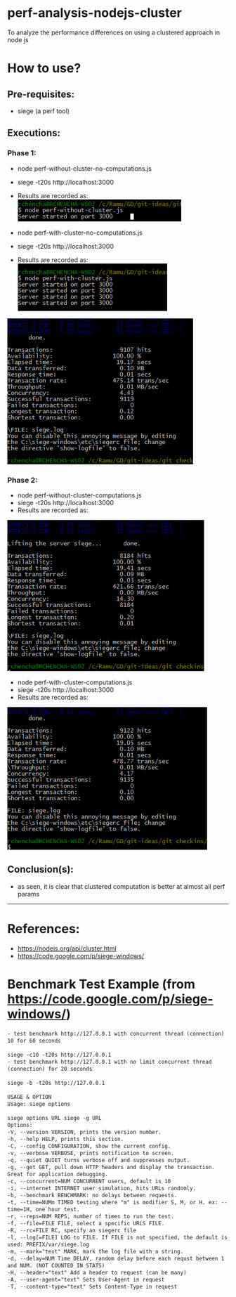 # perf-analysis-nodejs-cluster
To analyze the performance differences on using a clustered approach in node js


# How to use?

## Pre-requisites:

- siege (a perf tool)


## Executions:
### Phase 1:
- node perf-without-cluster-no-computations.js
- siege  -t20s http://localhost:3000
- Results are recorded as:
![alt text](https://github.com/RamuRChenchaiah/perf-analysis-nodejs-cluster/blob/master/1-perf-without-cluster-no-computations-executions.PNG "perf-without-cluster-no-computations")


- node perf-with-cluster-no-computations.js
- siege  -t20s http://localhost:3000
- Results are recorded as:
![alt text](https://github.com/RamuRChenchaiah/perf-analysis-nodejs-cluster/blob/master/1-perf-with-cluster-no-computations-executions.PNG "perf-with-cluster-no-computations")


![alt text](https://github.com/RamuRChenchaiah/perf-analysis-nodejs-cluster/blob/master/2-perf-with-cluster-no-computations.PNG "perf-with-cluster-no-computations")

### Phase 2:
- node perf-without-cluster-computations.js
- siege  -t20s http://localhost:3000
- Results are recorded as:

![alt text](https://github.com/RamuRChenchaiah/perf-analysis-nodejs-cluster/blob/master/3-perf-without-cluster-computations.PNG "perf-without-cluster-computations")



- node perf-with-cluster-computations.js
- siege  -t20s http://localhost:3000
- Results are recorded as:

![alt text](https://github.com/RamuRChenchaiah/perf-analysis-nodejs-cluster/blob/master/3-perf-with-cluster-computations.PNG "perf-with-cluster-computations")

## Conclusion(s):
- as seen, it is clear that clustered computation is better at almost all perf params


---

# References:

- https://nodejs.org/api/cluster.html
- https://code.google.com/p/siege-windows/

# Benchmark Test Example (from https://code.google.com/p/siege-windows/)
```
- test benchmark http://127.0.0.1 with concurrent thread (connection) 10 for 60 seconds

siege -c10 -t20s http://127.0.0.1
- test benchmark http://127.0.0.1 with no limit concurrent thread (connection) for 20 seconds

siege -b -t20s http://127.0.0.1

USAGE & OPTION
Usage: siege options

siege options URL siege -g URL
Options:
-V, --version VERSION, prints the version number.
-h, --help HELP, prints this section.
-C, --config CONFIGURATION, show the current config.
-v, --verbose VERBOSE, prints notification to screen.
-q, --quiet QUIET turns verbose off and suppresses output.
-g, --get GET, pull down HTTP headers and display the transaction. Great for application debugging.
-c, --concurrent=NUM CONCURRENT users, default is 10
-i, --internet INTERNET user simulation, hits URLs randomly.
-b, --benchmark BENCHMARK: no delays between requests.
-t, --time=NUMm TIMED testing where "m" is modifier S, M, or H. ex: --time=1H, one hour test.
-r, --reps=NUM REPS, number of times to run the test.
-f, --file=FILE FILE, select a specific URLS FILE.
-R, --rc=FILE RC, specify an siegerc file
-l, --log[=FILE] LOG to FILE. If FILE is not specified, the default is used: PREFIX/var/siege.log
-m, --mark="text" MARK, mark the log file with a string.
-d, --delay=NUM Time DELAY, random delay before each requst between 1 and NUM. (NOT COUNTED IN STATS)
-H, --header="text" Add a header to request (can be many)
-A, --user-agent="text" Sets User-Agent in request
-T, --content-type="text" Sets Content-Type in request


```
